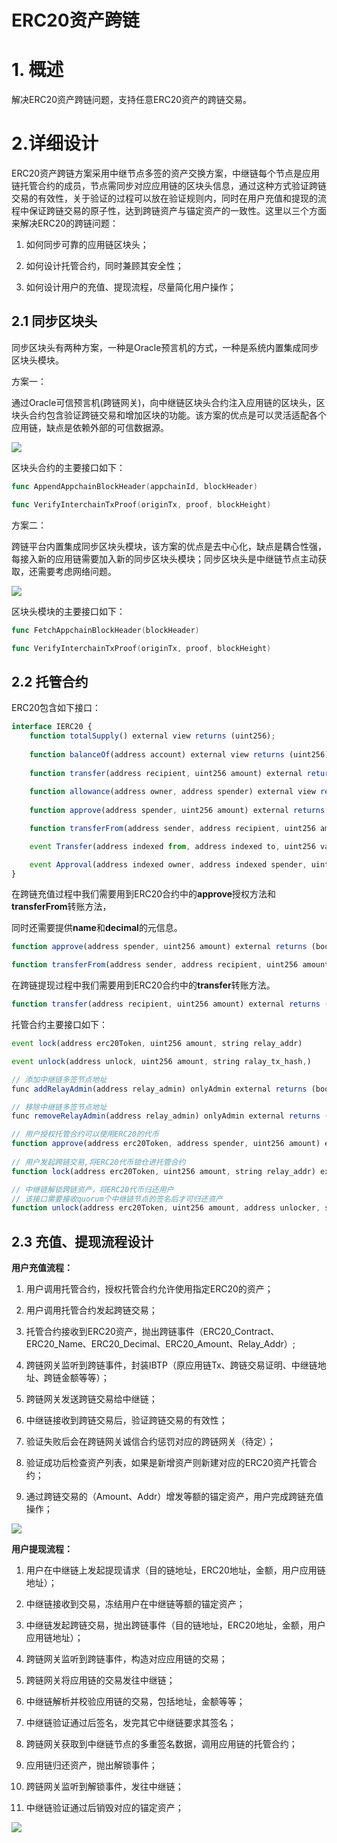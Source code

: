 # ERC20资产跨链
#  1. 概述

解决ERC20资产跨链问题，支持任意ERC20资产的跨链交易。

# 2.详细设计

ERC20资产跨链方案采用中继节点多签的资产交换方案，中继链每个节点是应用链托管合约的成员，节点需同步对应应用链的区块头信息，通过这种方式验证跨链交易的有效性，关于验证的过程可以放在验证规则内，同时在用户充值和提现的流程中保证跨链交易的原子性，达到跨链资产与锚定资产的一致性。这里以三个方面来解决ERC20的跨链问题：

1. 如何同步可靠的应用链区块头；

2. 如何设计托管合约，同时兼顾其安全性；

3. 如何设计用户的充值、提现流程，尽量简化用户操作；

## 2.1 同步区块头

同步区块头有两种方案，一种是Oracle预言机的方式，一种是系统内置集成同步区块头模块。

方案一：

通过Oracle可信预言机(跨链网关)，向中继链区块头合约注入应用链的区块头，区块头合约包含验证跨链交易和增加区块的功能。该方案的优点是可以灵活适配各个应用链，缺点是依赖外部的可信数据源。

![](../../../assets/oracle.png)



区块头合约的主要接口如下：

```go
func AppendAppchainBlockHeader(appchainId, blockHeader)

func VerifyInterchainTxProof(originTx, proof, blockHeight)
```



方案二：

跨链平台内置集成同步区块头模块，该方案的优点是去中心化，缺点是耦合性强，每接入新的应用链需要加入新的同步区块头模块；同步区块头是中继链节点主动获取，还需要考虑网络问题。

![](../../../assets/bvm_block_header.png)

区块头模块的主要接口如下：

```go
func FetchAppchainBlockHeader(blockHeader)

func VerifyInterchainTxProof(originTx, proof, blockHeight)
```



## 2.2 托管合约

ERC20包含如下接口：

```javascript
interface IERC20 {
    function totalSupply() external view returns (uint256);
    
	function balanceOf(address account) external view returns (uint256);
    
	function transfer(address recipient, uint256 amount) external returns (bool);
    
	function allowance(address owner, address spender) external view returns (uint256);
    
	function approve(address spender, uint256 amount) external returns (bool);

    function transferFrom(address sender, address recipient, uint256 amount) external returns (bool);

    event Transfer(address indexed from, address indexed to, uint256 value);

    event Approval(address indexed owner, address indexed spender, uint256 value);
}

```

在跨链充值过程中我们需要用到ERC20合约中的**approve**授权方法和**transferFrom**转账方法，

同时还需要提供**name**和**decimal**的元信息。

```javascript
function approve(address spender, uint256 amount) external returns (bool);

function transferFrom(address sender, address recipient, uint256 amount) external returns (bool);

```

在跨链提现过程中我们需要用到ERC20合约中的**transfer**转账方法。

```javascript
function transfer(address recipient, uint256 amount) external returns (bool);
```



托管合约主要接口如下：

```javascript
event lock(address erc20Token, uint256 amount, string relay_addr)

event unlock(address unlock, uint256 amount, string ralay_tx_hash,)

// 添加中继链多签节点地址
func addRelayAdmin(address relay_admin) onlyAdmin external returns (bool)

// 移除中继链多签节点地址
func removeRelayAdmin(address relay_admin) onlyAdmin external returns (bool)

// 用户授权托管合约可以使用ERC20的代币
function approve(address erc20Token, address spender, uint256 amount) external returns (bool)
 
// 用户发起跨链交易,将ERC20代币锁仓进托管合约
function lock(address erc20Token, uint256 amount, string relay_addr) external returns (bool);

// 中继链解锁跨链资产，将ERC20代币归还用户
// 该接口需要接收quorum个中继链节点的签名后才可归还资产
function unlock(address erc20Token, uint256 amount, address unlocker, string ralay_tx_hash, r [][]byte, s [][]byte, v[][]byte) external returns (bool);
```



## 2.3 充值、提现流程设计

**用户充值流程：**

1. 用户调用托管合约，授权托管合约允许使用指定ERC20的资产；

2. 用户调用托管合约发起跨链交易；

3. 托管合约接收到ERC20资产，抛出跨链事件（ERC20_Contract、ERC20_Name、ERC20_Decimal、ERC20_Amount、Relay_Addr）;

4. 跨链网关监听到跨链事件，封装IBTP（原应用链Tx、跨链交易证明、中继链地址、跨链金额等等）；

5. 跨链网关发送跨链交易给中继链；

6. 中继链接收到跨链交易后，验证跨链交易的有效性；

7. 验证失败后会在跨链网关诚信合约惩罚对应的跨链网关（待定）；

8. 验证成功后检查资产列表，如果是新增资产则新建对应的ERC20资产托管合约；

9. 通过跨链交易的（Amount、Addr）增发等额的锚定资产，用户完成跨链充值操作；

![](../../../assets/mint.png)





**用户提现流程：**

1. 用户在中继链上发起提现请求（目的链地址，ERC20地址，金额，用户应用链地址）；

2. 中继链接收到交易，冻结用户在中继链等额的锚定资产；

3. 中继链发起跨链交易，抛出跨链事件（目的链地址，ERC20地址，金额，用户应用链地址）；

4. 跨链网关监听到跨链事件，构造对应应用链的交易；

5. 跨链网关将应用链的交易发往中继链；

6. 中继链解析并校验应用链的交易，包括地址，金额等等；

7. 中继链验证通过后签名，发完其它中继链要求其签名；

8. 跨链网关获取到中继链节点的多重签名数据，调用应用链的托管合约；

9. 应用链归还资产，抛出解锁事件；

10. 跨链网关监听到解锁事件，发往中继链；

11. 中继链验证通过后销毁对应的锚定资产；

![](../../../assets/burn.png)










































